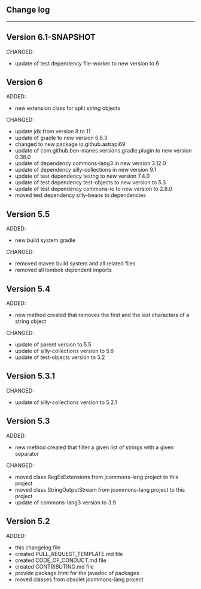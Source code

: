 ## Change log
----------------------

Version 6.1-SNAPSHOT
-------------

CHANGED:

- update of test dependency file-worker to new version to 6

Version 6
-------------

ADDED:

- new extension class for split string objects

CHANGED:

- update jdk from version 8 to 11
- update of gradle to new version 6.8.3
- changed to new package io.github.astrapi69
- update of com.github.ben-manes.versions.gradle.plugin to new version 0.38.0
- update of dependency commons-lang3 in new version 3.12.0
- update of dependency silly-collections in new version 9.1
- update of test dependency testng to new version 7.4.0
- update of test dependency test-objects to new version to 5.3
- update of test dependency commons-io to new version to 2.8.0
- moved test dependency silly-beans to dependencies

Version 5.5
-------------

ADDED:
 
- new build system gradle

CHANGED:

- removed maven build system and all related files
- removed all lombok dependent imports

Version 5.4
-------------

ADDED:
 
- new method created that removes the first and the last characters of a string object

CHANGED:

- update of parent version to 5.5
- update of silly-collections version to 5.6
- update of test-objects version to 5.2

Version 5.3.1
-------------

CHANGED:

- update of silly-collections version to 5.2.1

Version 5.3
-------------

ADDED:
 
- new method created that filter a given list of strings with a given separator

CHANGED:

- moved class RegExExtensions from jcommons-lang project to this project
- moved class StringOutputStream from jcommons-lang project to this project
- update of commons-lang3 version to 3.9

Version 5.2
-------------

ADDED:
 
- this changelog file
- created PULL_REQUEST_TEMPLATE.md file
- created CODE_OF_CONDUCT.md file
- created CONTRIBUTING.md file
- provide package.html for the javadoc of packages
- moved classes from obsolet jcommons-lang project


